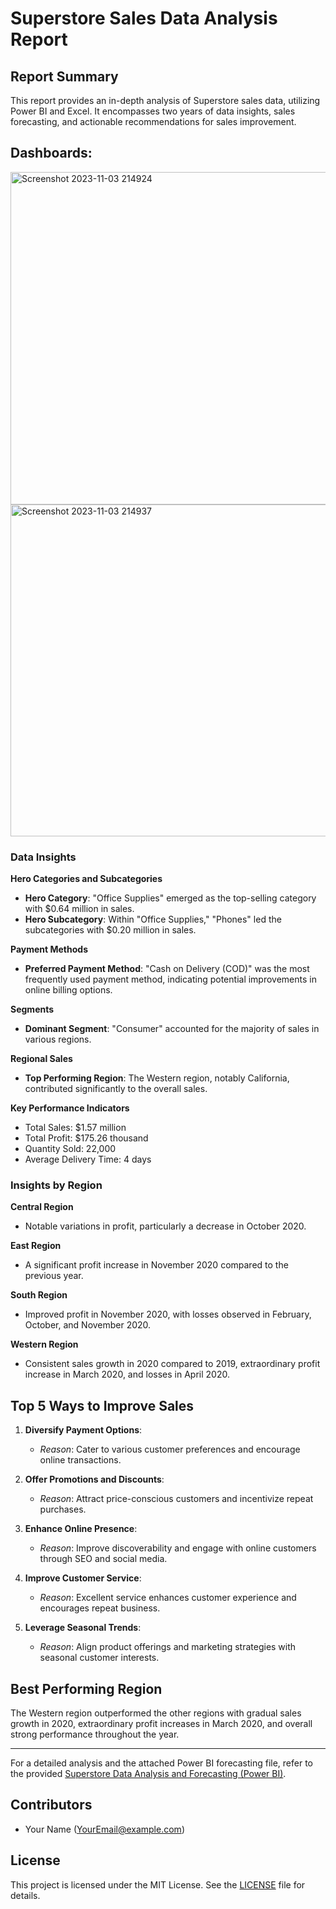 # Superstore Sales Data Analysis Report

## Report Summary

This report provides an in-depth analysis of Superstore sales data, utilizing Power BI and Excel. It encompasses two years of data insights, sales forecasting, and actionable recommendations for sales improvement.


## Dashboards:
<img width="532" alt="Screenshot 2023-11-03 214924" src="https://github.com/KumarAbhay98/Super_store_ecommerce_PowerBI_dashboard/assets/92244303/0996619b-633d-41ed-85b9-7aaf328ce1e6">

<img width="531" alt="Screenshot 2023-11-03 214937" src="https://github.com/KumarAbhay98/Super_store_ecommerce_PowerBI_dashboard/assets/92244303/fc127a90-5db0-4eaf-ace7-37ac096578a4">


### Data Insights

**Hero Categories and Subcategories**
- **Hero Category**: "Office Supplies" emerged as the top-selling category with $0.64 million in sales.
- **Hero Subcategory**: Within "Office Supplies," "Phones" led the subcategories with $0.20 million in sales.

**Payment Methods**
- **Preferred Payment Method**: "Cash on Delivery (COD)" was the most frequently used payment method, indicating potential improvements in online billing options.

**Segments**
- **Dominant Segment**: "Consumer" accounted for the majority of sales in various regions.

**Regional Sales**
- **Top Performing Region**: The Western region, notably California, contributed significantly to the overall sales.

**Key Performance Indicators**
- Total Sales: $1.57 million
- Total Profit: $175.26 thousand
- Quantity Sold: 22,000
- Average Delivery Time: 4 days

### Insights by Region

**Central Region**
- Notable variations in profit, particularly a decrease in October 2020.

**East Region**
- A significant profit increase in November 2020 compared to the previous year.

**South Region**
- Improved profit in November 2020, with losses observed in February, October, and November 2020.

**Western Region**
- Consistent sales growth in 2020 compared to 2019, extraordinary profit increase in March 2020, and losses in April 2020.

## Top 5 Ways to Improve Sales

1. **Diversify Payment Options**:
   - *Reason*: Cater to various customer preferences and encourage online transactions.

2. **Offer Promotions and Discounts**:
   - *Reason*: Attract price-conscious customers and incentivize repeat purchases.

3. **Enhance Online Presence**:
   - *Reason*: Improve discoverability and engage with online customers through SEO and social media.

4. **Improve Customer Service**:
   - *Reason*: Excellent service enhances customer experience and encourages repeat business.

5. **Leverage Seasonal Trends**:
   - *Reason*: Align product offerings and marketing strategies with seasonal customer interests.

## Best Performing Region

The Western region outperformed the other regions with gradual sales growth in 2020, extraordinary profit increases in March 2020, and overall strong performance throughout the year.

---

For a detailed analysis and the attached Power BI forecasting file, refer to the provided [Superstore Data Analysis and Forecasting (Power BI)](link_to_powerbi_file).

## Contributors

- Your Name (YourEmail@example.com)

## License

This project is licensed under the MIT License. See the [LICENSE](link_to_license) file for details.

